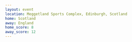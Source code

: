 ```yaml
---
layout: event
location: Meggetland Sports Complex, Edinburgh, Scotland
home: Scotland
away: England
home_score: 8
away_score: 12
---
```

